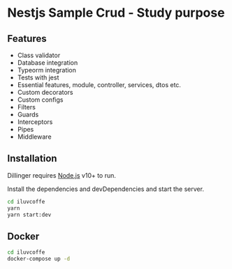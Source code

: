 # Nestjs Sample Crud - Study purpose
## Features
- Class validator
- Database integration
- Typeorm integration
- Tests with jest
- Essential features, module, controller, services, dtos etc.
- Custom decorators
- Custom configs
- Filters
- Guards
- Interceptors
- Pipes
- Middleware

## Installation

Dillinger requires [Node.js](https://nodejs.org/) v10+ to run.

Install the dependencies and devDependencies and start the server.

```sh
cd iluvcoffe
yarn
yarn start:dev
```

## Docker

```sh
cd iluvcoffe
docker-compose up -d
```

